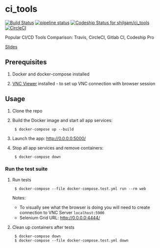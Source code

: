 # ci_tools

[![Build Status](https://travis-ci.com/shilgam/ci_tools.svg?branch=master)](https://travis-ci.com/shilgam/ci_tools) [![pipeline status](https://gitlab.com/shilgam1/ci_tools/badges/master/pipeline.svg)](https://gitlab.com/shilgam1/ci_tools/commits/master) [![Codeship Status for shilgam/ci_tools](https://app.codeship.com/projects/84dc83c0-1686-0137-368c-02228243811b/status?branch=master)](https://app.codeship.com/projects/327923) [![CircleCI](https://circleci.com/gh/shilgam/ci_tools.svg?style=svg)](https://circleci.com/gh/shilgam/ci_tools)

Popular CI/CD Tools Comparison: Travis, CircleCI, Gitlab CI, Codeship Pro

[Slides](https://shilgam.github.io/reveal.js/slides/ci_tools/)

## Prerequisites

1. Docker and docker-compose installed

2. [VNC Viewer](https://www.realvnc.com/en/connect/download/viewer/) installed - to set up VNC connection with browser session

## Usage

1. Clone the repo

1. Build the Docker image and start all app services:

        $ docker-compose up --build

1. Launch the app: http://0.0.0.0:5000/

1. Stop all app services and remove containers:

        $ docker-compose down

### Run the test suite

1. Run tests

        $ docker-compose --file docker-compose.test.yml run --rm web
    Notes:
    - To visually see what the browser is doing you will need to create connection to VNC Server `localhost:5900`
    - Selenium Grid URL: http://0.0.0.0:4444/

1. Clean up containers after tests

        $ docker-compose down
        $ docker-compose --file docker-compose.test.yml down
